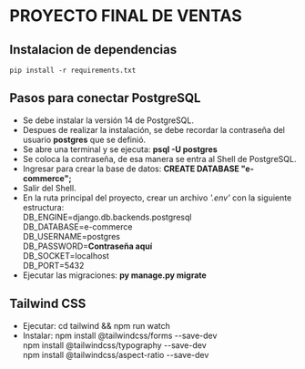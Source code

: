 # PROYECTO FINAL DE VENTAS 

## Instalacion de dependencias
    pip install -r requirements.txt

## Pasos para conectar PostgreSQL
- Se debe instalar la versión 14 de PostgreSQL.
- Despues de realizar la instalación, se debe recordar la contraseña del usuario **postgres** que se definió.
- Se abre una terminal y se ejecuta: **psql -U postgres**
- Se coloca la contraseña, de esa manera se entra al Shell de PostgreSQL.
- Ingresar para crear la base de datos: **CREATE DATABASE "e-commerce";** 
- Salir del Shell.
- En la ruta principal del proyecto, crear un archivo *'.env'* con la siguiente estructura:<br>
    DB_ENGINE=django.db.backends.postgresql  
    DB_DATABASE=e-commerce  
    DB_USERNAME=postgres  
    DB_PASSWORD=**Contraseña aquí**  
    DB_SOCKET=localhost  
    DB_PORT=5432  
- Ejecutar las migraciones: **py manage.py migrate**

## Tailwind CSS
- Ejecutar: cd tailwind && npm run watch
- Instalar:
    npm install @tailwindcss/forms --save-dev  
    npm install @tailwindcss/typography --save-dev   
    npm install @tailwindcss/aspect-ratio --save-dev   